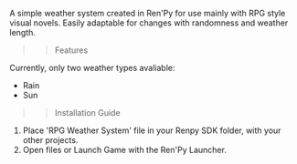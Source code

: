
A simple weather system created in Ren'Py for use mainly with RPG style visual novels.
Easily adaptable for changes with randomness and weather length.

>> Features

Currently, only two weather types avaliable:
 - Rain
 - Sun

>> Installation Guide

 1. Place 'RPG Weather System' file in your Renpy SDK folder, with your other projects.
 2. Open files or Launch Game with the Ren'Py Launcher.
